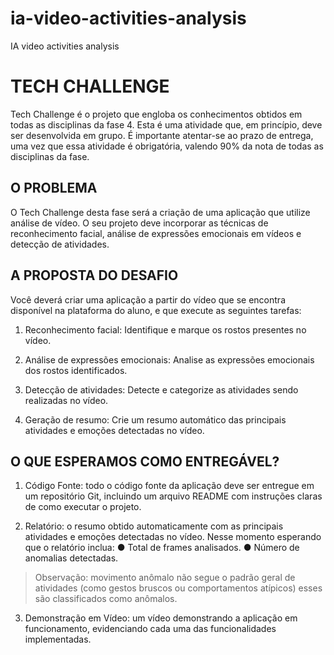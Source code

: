 # ia-video-activities-analysis
IA video activities analysis


# TECH CHALLENGE
Tech Challenge é o projeto que engloba os conhecimentos obtidos em todas as disciplinas da fase 4. Esta é uma atividade que, em princípio, deve ser desenvolvida em grupo. É importante atentar-se ao prazo de entrega, uma vez que essa atividade é obrigatória, valendo 90% da nota de todas as disciplinas da fase.

## O PROBLEMA
O Tech Challenge desta fase será a criação de uma aplicação que utilize análise de vídeo. O seu projeto deve incorporar as técnicas de reconhecimento facial, análise de expressões emocionais em vídeos e detecção de atividades.

## A PROPOSTA DO DESAFIO
Você deverá criar uma aplicação a partir do vídeo que se encontra disponível na plataforma do aluno, e que execute as seguintes tarefas:

1. Reconhecimento facial: Identifique e marque os rostos presentes no vídeo.

2. Análise de expressões emocionais: Analise as expressões emocionais dos rostos identificados.

3. Detecção de atividades: Detecte e categorize as atividades sendo realizadas no vídeo.

4. Geração de resumo: Crie um resumo automático das principais atividades e emoções detectadas no vídeo.

## O QUE ESPERAMOS COMO ENTREGÁVEL?

1. Código Fonte: todo o código fonte da aplicação deve ser entregue em um repositório Git, incluindo um arquivo README com instruções claras de como executar o projeto.

2. Relatório: o resumo obtido automaticamente com as principais atividades e emoções detectadas no vídeo. Nesse momento esperando que o relatório inclua:
● Total de frames analisados.
● Número de anomalias detectadas.

> Observação: movimento anômalo não segue o padrão geral de atividades (como gestos bruscos ou comportamentos atípicos) esses são classificados como anômalos.

3. Demonstração em Vídeo: um vídeo demonstrando a aplicação em funcionamento, evidenciando cada uma das funcionalidades implementadas.
